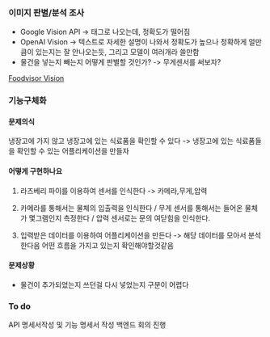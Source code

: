 ### 이미지 판별/분석 조사

- Google Vision API -> 태그로 나오는데, 정확도가 떨어짐
- OpenAI Vision -> 텍스트로 자세한 설명이 나와서 정확도가 높으나 정확하게 얼만큼이 있는지는 잘 안나오는듯, 그리고 모델이 여러개라 쓸만함
- 물건을 넣는지 빼는지 어떻게 판별할 것인가? -> 무게센서를 써보자?

[Foodvisor Vision](https://vision.foodvisor.io/platform/playground/)

### 기능구체화 

#### 문제의식 

냉장고에 가지 않고 냉장고에 있는 식료품을 확인할 수 있다
-> 냉장고에 있는 식료품들을 확인할 수 있는 어플리케이션을 만들자 


#### 어떻게 구현하나요

1. 라즈베리 파이를 이용하여 센서를 인식한다 -> 카메라,무게,압력

2. 카메라를 통해서는 물체의 입출력을 인식한다 / 무게 센서를 통해서는 들어온 물체가 몇그램인지 측정한다 / 압력 센서로는 문의 여닫힘을 인식한다.

3. 입력받은 데이터를 이용하여 어플리케이션을 만든다 -> 해당 데이터를 모아서 분석한다음 어떤 흐름을 가지고 있는지 확인해야할것같음

#### 문제상황

- 물건이 추가되었는지 쓰던걸 다시 넣었는지 구분이 어렵다


### To do

API 명세서작성 및 기능 명세서 작성
백엔드 회의 진행
